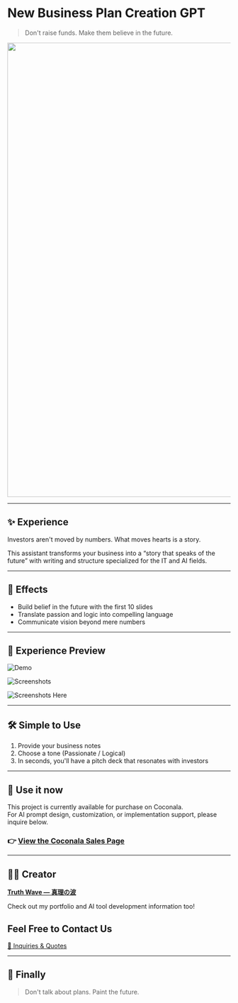 # New Business Plan Creation GPT

> Don't raise funds.
> Make them believe in the future.

<p align="center">
<img width="1536" height="1024" alt="新規事業 (2)" src="https://github.com/user-attachments/assets/9a22c074-f792-49ff-91da-523c98df99a8" />
</p>



---

## ✨ Experience

Investors aren't moved by numbers.
What moves hearts is a story.

This assistant transforms your business into a “story that speaks of the future”
with writing and structure specialized for the IT and AI fields.

---

## 🚀 Effects

- Build belief in the future with the first 10 slides
- Translate passion and logic into compelling language
- Communicate vision beyond mere numbers

---

## 📸 **Experience Preview**

![Demo](https://github.com/truthwave/GPT-for-new-business-plan-proposals/blob/main/English/Demo%20Movie.gif)

![Screenshots](https://github.com/truthwave/GPT-for-new-business-plan-proposals/blob/main/English/business-plan-childcare-support-app.png)

![Screenshots Here](https://github.com/truthwave/GPT-for-new-business-plan-proposals/blob/main/English/company-strength-manufacturing-ai.png)

---

## 🛠 Simple to Use

1. Provide your business notes<br>
2. Choose a tone (Passionate / Logical)<br>
3. In seconds, you'll have a pitch deck that resonates with investors

---

## 🛒 Use it now

This project is currently available for purchase on Coconala.  
For AI prompt design, customization, or implementation support, please inquire below.


### 👉 [View the Coconala Sales Page](https://coconala.com/contents_market/pictures/cmfw6skpq099nal0huc9c9tzi)

---


## 🧑‍💻 Creator

**[Truth Wave ― 真理の波](https://github.com/truthwave)**  

Check out my portfolio and AI tool development information too!

## Feel Free to Contact Us
[📩 Inquiries & Quotes](mailto:realmadrid71214591@gmail.com)

---

## 🏁 Finally

> Don't talk about plans.
> Paint the future.
